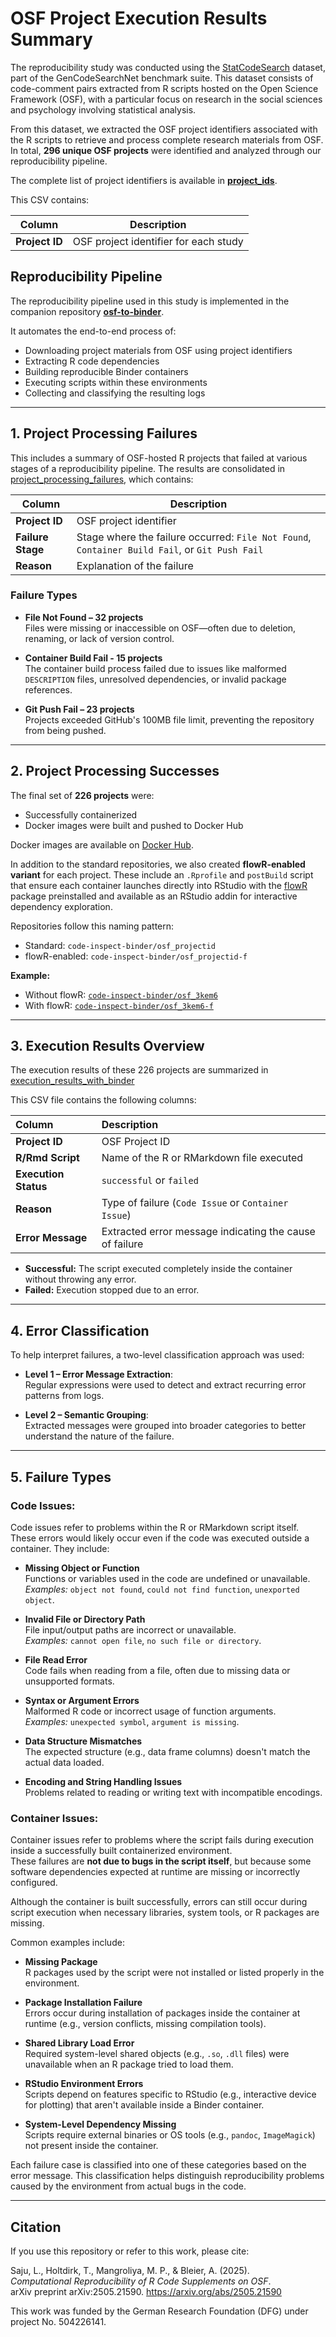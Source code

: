 # OSF Project Execution Results Summary

The reproducibility study was conducted using the [StatCodeSearch](https://huggingface.co/datasets/drndr/statcodesearch) dataset, part of the GenCodeSearchNet benchmark suite. This dataset consists of code-comment pairs extracted from R scripts hosted on the Open Science Framework (OSF), with a particular focus on research in the social sciences and psychology involving statistical analysis.

From this dataset, we extracted the OSF project identifiers associated with the R scripts to retrieve and process complete research materials from OSF. In total, **296 unique OSF projects** were identified and analyzed through our reproducibility pipeline.

The complete list of project identifiers is available in [**project_ids**](https://github.com/code-inspect-binder/overview/blob/main/metadata/project_ids.csv).

This CSV contains:

| Column         | Description                              |
|----------------|------------------------------------------|
| **Project ID** | OSF project identifier for each study    |

## Reproducibility Pipeline
The reproducibility pipeline used in this study is implemented in the companion repository [**osf-to-binder**](https://github.com/Code-Inspect/osf-to-binder).

It automates the end-to-end process of:

- Downloading project materials from OSF using project identifiers
- Extracting R code dependencies
- Building reproducible Binder containers
- Executing scripts within these environments
- Collecting and classifying the resulting logs

---

## 1. Project Processing Failures

This includes a summary of OSF-hosted R projects that failed at various stages of a reproducibility pipeline. The results are consolidated in [project_processing_failures](https://github.com/code-inspect-binder/overview/blob/main/results/project_processing_failures.csv), which contains:

| Column            | Description                                                                 |
|-------------------|-----------------------------------------------------------------------------|
| **Project ID**     | OSF project identifier                                                     |
| **Failure Stage**  | Stage where the failure occurred: `File Not Found`, `Container Build Fail`, or `Git Push Fail` |
| **Reason**         | Explanation of the failure                                                 |

### Failure Types

- **File Not Found – 32 projects**  
  Files were missing or inaccessible on OSF—often due to deletion, renaming, or lack of version control.

- **Container Build Fail - 15 projects**  
  The container build process failed due to issues like malformed `DESCRIPTION` files, unresolved dependencies, or invalid package references.

- **Git Push Fail – 23 projects**  
  Projects exceeded GitHub's 100MB file limit, preventing the repository from being pushed.

---

## 2. Project Processing Successes

The final set of **226 projects** were:

- Successfully containerized  
- Docker images were built and pushed to Docker Hub

Docker images are available on [Docker Hub](https://hub.docker.com/u/meet261).

In addition to the standard repositories, we also created **flowR-enabled variant** for each project. These include an `.Rprofile` and `postBuild` script that ensure each container launches directly into RStudio with the [flowR](https://github.com/flowr-analysis/rstudio-addin-flowr) package preinstalled and available as an RStudio addin for interactive dependency exploration.

Repositories follow this naming pattern:
- Standard: `code-inspect-binder/osf_projectid`
- flowR-enabled: `code-inspect-binder/osf_projectid-f`

**Example:**  
- Without flowR: [`code-inspect-binder/osf_3kem6`](https://github.com/code-inspect-binder/osf_3kem6)
- With flowR: [`code-inspect-binder/osf_3kem6-f`](https://github.com/code-inspect-binder/osf_3kem6-f)

---

## 3. Execution Results Overview

The execution results of these 226 projects are summarized in [execution_results_with_binder](https://github.com/code-inspect-binder/overview/blob/main/results/execution_results_with_binder.csv)

This CSV file contains the following columns:

| Column | Description |
|:-------|:------------|
| **Project ID** | OSF Project ID |
| **R/Rmd Script** | Name of the R or RMarkdown file executed |
| **Execution Status** | `successful` or `failed` |
| **Reason** | Type of failure (`Code Issue` or `Container Issue`) |
| **Error Message** | Extracted error message indicating the cause of failure |

- **Successful:** The script executed completely inside the container without throwing any error.
- **Failed:** Execution stopped due to an error.  

---

## 4. Error Classification

To help interpret failures, a two-level classification approach was used:

- **Level 1 – Error Message Extraction**:  
  Regular expressions were used to detect and extract recurring error patterns from logs.

- **Level 2 – Semantic Grouping**:  
  Extracted messages were grouped into broader categories to better understand the nature of the failure.

---

## 5. Failure Types

### Code Issues:

Code issues refer to problems within the R or RMarkdown script itself. These errors would likely occur even if the code was executed outside a container. They include:

- **Missing Object or Function**  
  Functions or variables used in the code are undefined or unavailable.  
  _Examples:_ `object not found`, `could not find function`, `unexported object`.

- **Invalid File or Directory Path**  
  File input/output paths are incorrect or unavailable.  
  _Examples:_ `cannot open file`, `no such file or directory`.

- **File Read Error**  
  Code fails when reading from a file, often due to missing data or unsupported formats.

- **Syntax or Argument Errors**  
  Malformed R code or incorrect usage of function arguments.  
  _Examples:_ `unexpected symbol`, `argument is missing`.

- **Data Structure Mismatches**  
  The expected structure (e.g., data frame columns) doesn't match the actual data loaded.

- **Encoding and String Handling Issues**  
  Problems related to reading or writing text with incompatible encodings.

### Container Issues:

Container issues refer to problems where the script fails during execution inside a successfully built containerized environment.  
These failures are **not due to bugs in the script itself**, but because some software dependencies expected at runtime are missing or incorrectly configured.

Although the container is built successfully, errors can still occur during script execution when necessary libraries, system tools, or R packages are missing.

Common examples include:

- **Missing Package**  
  R packages used by the script were not installed or listed properly in the environment.

- **Package Installation Failure**  
  Errors occur during installation of packages inside the container at runtime (e.g., version conflicts, missing compilation tools).

- **Shared Library Load Error**  
  Required system-level shared objects (e.g., `.so`, `.dll` files) were unavailable when an R package tried to load them.

- **RStudio Environment Errors**  
  Scripts depend on features specific to RStudio (e.g., interactive device for plotting) that aren't available inside a Binder container.

- **System-Level Dependency Missing**  
  Scripts require external binaries or OS tools (e.g., `pandoc`, `ImageMagick`) not present inside the container.

Each failure case is classified into one of these categories based on the error message. This classification helps distinguish reproducibility problems caused by the environment from actual bugs in the code.

---

## Citation

If you use this repository or refer to this work, please cite:

Saju, L., Holtdirk, T., Mangroliya, M. P., & Bleier, A. (2025).  
*Computational Reproducibility of R Code Supplements on OSF*.  
arXiv preprint arXiv:2505.21590. https://arxiv.org/abs/2505.21590

This work was funded by the German Research Foundation (DFG) under project No. 504226141.
